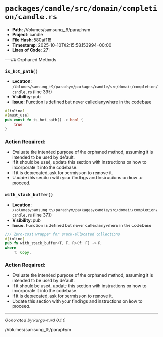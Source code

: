 # `packages/candle/src/domain/completion/candle.rs`

- **Path**: /Volumes/samsung_t9/paraphym
- **Project**: candle
- **File Hash**: 580af118  
- **Timestamp**: 2025-10-10T02:15:58.153994+00:00  
- **Lines of Code**: 271

---## Orphaned Methods


### `is_hot_path()`

- **Location**: `/Volumes/samsung_t9/paraphym/packages/candle/src/domain/completion/candle.rs` (line 395)
- **Visibility**: pub
- **Issue**: Function is defined but never called anywhere in the codebase

```rust
#[inline]
#[must_use]
pub const fn is_hot_path() -> bool {
    true
}
```

### Action Required:

- Evaluate the intended purpose of the orphaned method, assuming it is intended to be used by default.
- If it should be used, update this section with instructions on how to incorporate it into the codebase.
- If it is deprecated, ask for permission to remove it.
- Update this section with your findings and instructions on how to proceed.


### `with_stack_buffer()`

- **Location**: `/Volumes/samsung_t9/paraphym/packages/candle/src/domain/completion/candle.rs` (line 373)
- **Visibility**: pub
- **Issue**: Function is defined but never called anywhere in the codebase

```rust
/// Zero-cost wrapper for stack-allocated collections
#[inline]
pub fn with_stack_buffer<T, F, R>(f: F) -> R
where
    T: Copy,
```

### Action Required:

- Evaluate the intended purpose of the orphaned method, assuming it is intended to be used by default.
- If it should be used, update this section with instructions on how to incorporate it into the codebase.
- If it is deprecated, ask for permission to remove it.
- Update this section with your findings and instructions on how to proceed.

---

*Generated by kargo-turd 0.1.0*

/Volumes/samsung_t9/paraphym